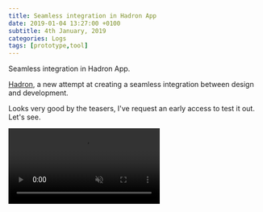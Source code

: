 ```yaml
---
title: Seamless integration in Hadron App
date: 2019-01-04 13:27:00 +0100
subtitle: 4th January, 2019
categories: Logs
tags: [prototype,tool]
---
```


Seamless integration in Hadron App.

[Hadron](https://hadron.app/), a new attempt at creating a seamless integration between design and development.

Looks very good by the teasers, I've request an early access to test it out. Let's see.

<video autoplay muted loop src="../assets/log/n792_design-profile.mp4"></video>